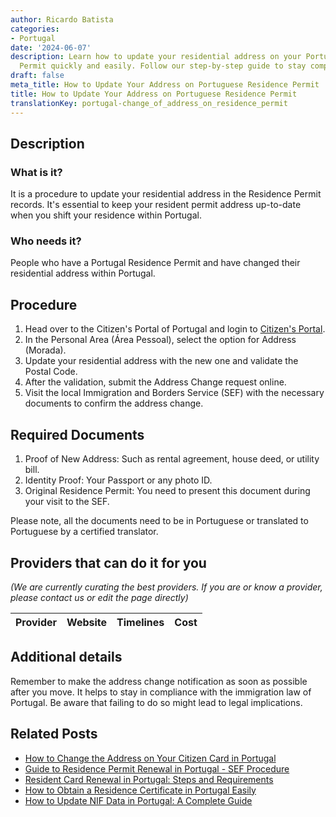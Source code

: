 ```yaml
---
author: Ricardo Batista
categories:
- Portugal
date: '2024-06-07'
description: Learn how to update your residential address on your Portugal Residence
  Permit quickly and easily. Follow our step-by-step guide to stay compliant.
draft: false
meta_title: How to Update Your Address on Portuguese Residence Permit
title: How to Update Your Address on Portuguese Residence Permit
translationKey: portugal-change_of_address_on_residence_permit
---
```


## Description
### What is it?
It is a procedure to update your residential address in the Residence Permit records. It's essential to keep your resident permit address up-to-date when you shift your residence within Portugal.
### Who needs it?
People who have a Portugal Residence Permit and have changed their residential address within Portugal.

## Procedure
1. Head over to the Citizen's Portal of Portugal and login to [Citizen's Portal](https://eportugal.gov.pt/en/inicio).
2. In the Personal Area (Área Pessoal), select the option for Address (Morada).
3. Update your residential address with the new one and validate the Postal Code.
4. After the validation, submit the Address Change request online.
5. Visit the local Immigration and Borders Service (SEF) with the necessary documents to confirm the address change.

## Required Documents
1. Proof of New Address: Such as rental agreement, house deed, or utility bill.
2. Identity Proof: Your Passport or any photo ID.
3. Original Residence Permit: You need to present this document during your visit to the SEF.

Please note, all the documents need to be in Portuguese or translated to Portuguese by a certified translator.

## Providers that can do it for you

_(We are currently curating the best providers. If you are or know a provider, please contact us or edit the page directly)_

| Provider        |     Website     |     Timelines    |       Cost      |
| :-------------: | :-------------: |  :-------------: | :-------------: |

## Additional details
Remember to make the address change notification as soon as possible after you move. It helps to stay in compliance with the immigration law of Portugal. Be aware that failing to do so might lead to legal implications.
## Related Posts

- [How to Change the Address on Your Citizen Card in Portugal](https://tramitit.com/guides/portugal/change_of_address_on_citizen_card/)
- [Guide to Residence Permit Renewal in Portugal - SEF Procedure](https://tramitit.com/guides/portugal/request_for_residence_permit_renewal/)
- [Resident Card Renewal in Portugal: Steps and Requirements](https://tramitit.com/guides/portugal/renewal_of_resident_card_for_foreign_citizens/)
- [How to Obtain a Residence Certificate in Portugal Easily](https://tramitit.com/guides/portugal/request_for_residence_certificate/)
- [How to Update NIF Data in Portugal: A Complete Guide](https://tramitit.com/guides/portugal/request_for_change_of_nif_data/)
